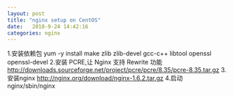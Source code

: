 ```yaml
---
layout: post
title: "nginx setup on CentOS"
date:   2018-9-24 14:42:16
categories: nginx
---
```


1.安装依赖包
yum -y install make zlib zlib-devel gcc-c++ libtool  openssl openssl-devel
2.安装 PCRE,让 Nginx 支持 Rewrite 功能
http://downloads.sourceforge.net/project/pcre/pcre/8.35/pcre-8.35.tar.gz
3.安装nginx
http://nginx.org/download/nginx-1.6.2.tar.gz
4.启动
nginx/sbin/nginx 